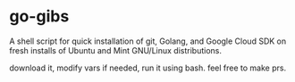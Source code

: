 # go-gibs
A shell script for quick installation of git, Golang, and Google Cloud SDK on fresh installs of Ubuntu and Mint GNU/Linux distributions. 

download it, modify vars if needed, run it using bash. feel free to make prs.

